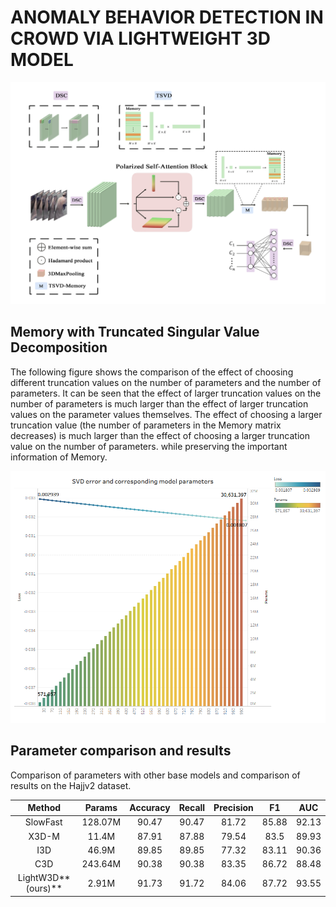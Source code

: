 # ANOMALY BEHAVIOR DETECTION IN CROWD VIA LIGHTWEIGHT 3D MODEL
![Image text](assets/LightW3D.png)
## Memory with Truncated Singular Value Decomposition

The following figure shows the comparison of the effect of choosing different truncation values on the number of parameters and the number of parameters. It can be seen that the effect of larger truncation values on the number of parameters is much larger than the effect of larger truncation values on the parameter values themselves. The effect of choosing a larger truncation value (the number of parameters in the Memory matrix decreases) is much larger than the effect of choosing a larger truncation value on the number of parameters. while preserving the important information of Memory.

![Image text](assets/effect.png)

## Parameter comparison and results

Comparison of parameters with other base models and comparison of results on the Hajjv2 dataset.


|       Method       | Params  | Accuracy | Recall | Precision |  F1   |  AUC  |
| :----------------: | :-----: | :------: | :----: | :-------: | :---: | :---: |
|      SlowFast      | 128.07M |  90.47   | 90.47  |   81.72   | 85.88 | 92.13 |
|       X3D-M        |  11.4M  |  87.91   | 87.88  |   79.54   | 83.5  | 89.93 |
|        I3D         |  46.9M  |  89.85   | 89.85  |   77.32   | 83.11 | 90.36 |
|        C3D         | 243.64M |  90.38   | 90.38  |   83.35   | 86.72 | 88.48 |
| LightW3D**(ours)** |  2.91M  |  91.73   | 91.72  |   84.06   | 87.72 | 93.55 |
